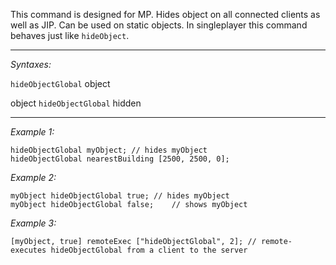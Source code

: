 This command is designed for MP. Hides object on all connected clients as well as JIP. Can be used on static objects. In singleplayer this command behaves just like `hideObject`.


---
*Syntaxes:*

`hideObjectGlobal` object

object `hideObjectGlobal`  hidden

---
*Example 1:*

```sqf
hideObjectGlobal myObject; // hides myObject
hideObjectGlobal nearestBuilding [2500, 2500, 0];
```

*Example 2:*

```sqf
myObject hideObjectGlobal true;	// hides myObject
myObject hideObjectGlobal false;	// shows myObject
```

*Example 3:*

```sqf
[myObject, true] remoteExec ["hideObjectGlobal", 2]; // remote-executes hideObjectGlobal from a client to the server
```